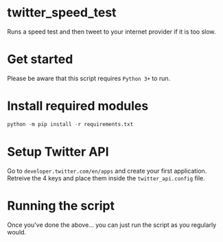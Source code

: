 # twitter_speed_test
Runs a speed test and then tweet to your internet provider if it is too slow.

# Get started
Please be aware that this script requires ```Python 3+``` to run.
# Install required modules
```python
python -m pip install -r requirements.txt
```
# Setup Twitter API
Go to ```developer.twitter.com/en/apps``` and create your first application.
Retreive the 4 keys and place them inside the ```twitter_api.config``` file.

# Running the script
Once you've done the above... you can just run the script as you regularly would.

